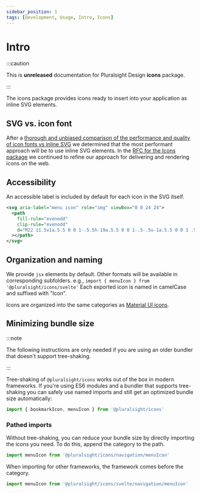 ```yaml
---
sidebar_position: 1
tags: [Development, Usage, Intro, Icons]
---
```


# Intro

:::caution

This is **unreleased** documentation for Pluralsight Design **icons** package.

:::

<p class="page-subheadline" markdown="1">The icons package provides icons ready to insert into your application as inline SVG elements.</p>

## SVG vs. icon font

After a [thorough and unbiased comparison of the performance and quality of icon fonts vs inline SVG](https://github.com/pluralsight/tva/discussions/70) we determined that the most performant approach will be to use inline SVG elements. In the [RFC for the Icons package](https://github.com/pluralsight/tva-rfcs/blob/main/text/0000-icons.md) we continued to refine our approach for delivering and rendering icons on the web.

## Accessibility

An accessible label is included by default for each icon in the SVG itself.

```xml
<svg aria-label="menu icon" role="img" viewBox="0 0 24 24">
  <path
    fill-rule="evenodd"
    clip-rule="evenodd"
    d="M22 11.5v1a.5.5 0 0 1-.5.5h-19a.5.5 0 0 1-.5-.5v-1a.5.5 0 0 1 .5-.5h19a.5.5 0 0 1 .5.5zM2.5 17h18.98a.5.5 0 0 1 .5.5v1a.5.5 0 0 1-.5.5H2.5a.5.5 0 0 1-.5-.5v-1a.5.5 0 0 1 .5-.5zm0-12h18.977a.5.5 0 0 1 .5.5v1a.5.5 0 0 1-.5.5H2.5a.5.5 0 0 1-.5-.5v-1a.5.5 0 0 1 .5-.5z"
  ></path>
</svg>
```

## Organization and naming

We provide `jsx` elements by default. Other formats will be available in corresponding subfolders. e.g., `import { menuIcon } from '@pluralsight/icons/svelte'`
Each exported icon is named in camelCase and suffixed with "Icon".

Icons are organized into the same categories as [Material UI icons](https://fonts.google.com/icons).

## Minimizing bundle size

:::note

The following instructions are only needed if you are using an older bundler that doesn't support tree-shaking.

:::

Tree-shaking of `@pluralsight/icons` works out of the box in modern frameworks. If you're using ES6 modules and a bundler that supports tree-shaking you can safely use named imports and still get an optimized bundle size automatically:

```javascript
import { bookmarkIcon, menuIcon } from '@pluralsight/icons'
```

### Pathed imports

Without tree-shaking, you can reduce your bundle size by directly importing the icons you need. To do this, append the category to the path.

```javascript title="Pathed import for React"
import menuIcon from '@pluralsight/icons/navigation/menuIcon'
```

When importing for other frameworks, the framework comes before the category.

```javascript title="Pathed import for Svelte"
import menuIcon from '@pluralsight/icons/svelte/navigation/menuIcon'
```
